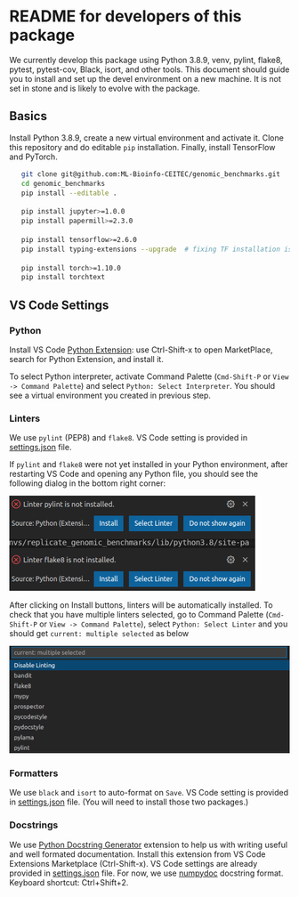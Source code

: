 # README for developers of this package

We currently develop this package using Python 3.8.9, venv, pylint, flake8, pytest, pytest-cov, Black, isort, and other tools. This document should guide you to install and set up the devel environment on a new machine. It is not set in stone and is likely to evolve with the package.

## Basics

Install Python 3.8.9, create a new virtual environment and activate it. Clone this repository and do editable `pip` installation. Finally, install TensorFlow and PyTorch.

```bash
   git clone git@github.com:ML-Bioinfo-CEITEC/genomic_benchmarks.git
   cd genomic_benchmarks
   pip install --editable .

   pip install jupyter>=1.0.0
   pip install papermill>=2.3.0

   pip install tensorflow>=2.6.0
   pip install typing-extensions --upgrade  # fixing TF installation issue

   pip install torch>=1.10.0
   pip install torchtext
```

## VS Code Settings

### Python

Install VS Code [Python Extension](https://marketplace.visualstudio.com/items?itemName=ms-python.python): use Ctrl-Shift-x to open MarketPlace, search for Python Extension, and install it.

To select Python interpreter, activate Command Palette (`Cmd-Shift-P` or `View -> Command Palette`) and select `Python: Select Interpreter`. You should see a virtual environment you created in previous step.

### Linters

We use `pylint` (PEP8) and `flake8`. VS Code setting is provided in [settings.json](.vscode/settings.json) file. 

If `pylint` and `flake8` were not yet installed in your Python  environment, after restarting VS Code and opening any Python file, you should see the following dialog in the bottom right corner:

![Linters Missing](/assets/img/Screenshot_missing_linters.png)

After clicking on Install buttons, linters will be automatically installed. To check that you have multiple linters selected, go to Command Palette (`Cmd-Shift-P` or `View -> Command Palette`), select `Python: Select Linter` and you should get `current: multiple selected` as below

![Linters Selection](/assets/img/Screenshot_linters_selection.png)

### Formatters

We use `black` and `isort` to auto-format on `Save`. VS Code setting is provided in [settings.json](.vscode/settings.json) file. (You will need to install those two packages.)

### Docstrings

We use [Python Docstring Generator](https://marketplace.visualstudio.com/items?itemName=njpwerner.autodocstring) extension to help us with writing useful and well formated documentation. Install this extension from VS Code Extensions Marketplace (Ctrl-Shift-x). VS Code settings are already provided in [settings.json](.vscode/settings.json) file. For now, we use [numpydoc](https://numpydoc.readthedocs.io/en/latest/format.html) docstring format. Keyboard shortcut: Ctrl+Shift+2.